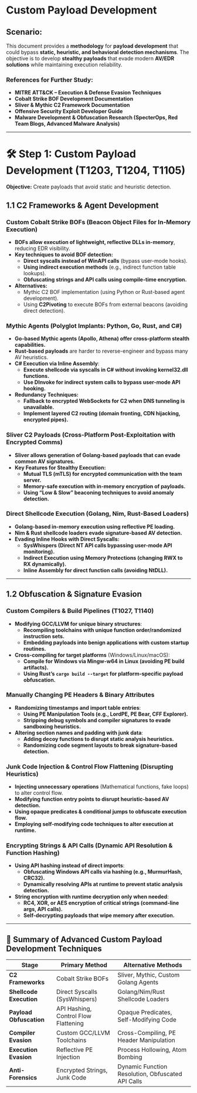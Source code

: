 # **Custom Payload Development**

## **Scenario:**
This document provides a **methodology** for **payload development** that could bypass **static, heuristic, and behavioral detection mechanisms**. The objective is to develop **stealthy payloads** that evade modern **AV/EDR solutions** while maintaining execution reliability.

### **References for Further Study:**
- **MITRE ATT&CK – Execution & Defense Evasion Techniques**
- **Cobalt Strike BOF Development Documentation**
- **Sliver & Mythic C2 Framework Documentation**
- **Offensive Security Exploit Developer Guide**
- **Malware Development & Obfuscation Research (SpecterOps, Red Team Blogs, Advanced Malware Analysis)**

---

# **🛠 Step 1: Custom Payload Development (T1203, T1204, T1105)**
**Objective:** Create payloads that avoid static and heuristic detection.

## **1.1 C2 Frameworks & Agent Development**

### **Custom Cobalt Strike BOFs (Beacon Object Files for In-Memory Execution)**
- **BOFs allow execution of lightweight, reflective DLLs in-memory**, reducing EDR visibility.
- **Key techniques to avoid BOF detection:**
  - **Direct syscalls instead of WinAPI calls** (bypass user-mode hooks).
  - **Using indirect execution methods** (e.g., indirect function table lookups).
  - **Obfuscating strings and API calls using compile-time encryption.**
- **Alternatives:**
  - Mythic C2 BOF implementation (using Python or Rust-based agent development).
  - Using **C2Pivoting** to execute BOFs from external beacons (avoiding direct detection).

### **Mythic Agents (Polyglot Implants: Python, Go, Rust, and C#)**
- **Go-based Mythic agents (Apollo, Athena) offer cross-platform stealth capabilities.**
- **Rust-based payloads** are harder to reverse-engineer and bypass many AV heuristics.
- **C# Execution via Inline Assembly**:
  - **Execute shellcode via syscalls in C# without invoking kernel32.dll functions.**
  - **Use DInvoke for indirect system calls to bypass user-mode API hooking.**
- **Redundancy Techniques:**
  - **Fallback to encrypted WebSockets for C2 when DNS tunneling is unavailable.**
  - **Implement layered C2 routing (domain fronting, CDN hijacking, encrypted pipes).**

### **Sliver C2 Payloads (Cross-Platform Post-Exploitation with Encrypted Comms)**
- **Sliver allows generation of Golang-based payloads that can evade common AV signatures.**
- **Key Features for Stealthy Execution:**
  - **Mutual TLS (mTLS) for encrypted communication with the team server.**
  - **Memory-safe execution with in-memory encryption of payloads.**
  - **Using “Low & Slow” beaconing techniques to avoid anomaly detection.**

### **Direct Shellcode Execution (Golang, Nim, Rust-Based Loaders)**
- **Golang-based in-memory execution using reflective PE loading.**
- **Nim & Rust shellcode loaders evade signature-based AV detection.**
- **Evading Inline Hooks with Direct Syscalls:**
  - **SysWhispers (Direct NT API calls bypassing user-mode API monitoring).**
  - **Indirect Execution using Memory Protections (changing RWX to RX dynamically).**
  - **Inline Assembly for direct function calls (avoiding NtDLL).**

---

## **1.2 Obfuscation & Signature Evasion**

### **Custom Compilers & Build Pipelines (T1027, T1140)**
- **Modifying GCC/LLVM for unique binary structures**:
  - **Recompiling toolchains with unique function order/randomized instruction sets.**
  - **Embedding payloads into benign applications with custom startup routines.**
- **Cross-compiling for target platforms** (Windows/Linux/macOS):
  - **Compile for Windows via Mingw-w64 in Linux (avoiding PE build artifacts).**
  - **Using Rust’s `cargo build --target` for platform-specific payload obfuscation.**

### **Manually Changing PE Headers & Binary Attributes**
- **Randomizing timestamps and import table entries**:
  - **Using PE Manipulation Tools (e.g., LordPE, PE Bear, CFF Explorer).**
  - **Stripping debug symbols and compiler signatures to evade sandboxing heuristics.**
- **Altering section names and padding with junk data**:
  - **Adding decoy functions to disrupt static analysis heuristics.**
  - **Randomizing code segment layouts to break signature-based detection.**

### **Junk Code Injection & Control Flow Flattening (Disrupting Heuristics)**
- **Injecting unnecessary operations** (Mathematical functions, fake loops) to alter control flow.
- **Modifying function entry points to disrupt heuristic-based AV detection.**
- **Using opaque predicates & conditional jumps to obfuscate execution flow.**
- **Employing self-modifying code techniques to alter execution at runtime.**

### **Encrypting Strings & API Calls (Dynamic API Resolution & Function Hashing)**
- **Using API hashing instead of direct imports**:
  - **Obfuscating Windows API calls via hashing (e.g., MurmurHash, CRC32).**
  - **Dynamically resolving APIs at runtime to prevent static analysis detection.**
- **String encryption with runtime decryption only when needed**:
  - **RC4, XOR, or AES encryption of critical strings (command-line args, API calls).**
  - **Self-decrypting payloads that wipe memory after execution.**

---

## **📌 Summary of Advanced Custom Payload Development Techniques**

| **Stage** | **Primary Method** | **Alternative Methods** |
|---|---|---|
| **C2 Frameworks** | Cobalt Strike BOFs | Sliver, Mythic, Custom Golang Agents |
| **Shellcode Execution** | Direct Syscalls (SysWhispers) | Golang/Nim/Rust Shellcode Loaders |
| **Payload Obfuscation** | API Hashing, Control Flow Flattening | Opaque Predicates, Self-Modifying Code |
| **Compiler Evasion** | Custom GCC/LLVM Toolchains | Cross-Compiling, PE Header Manipulation |
| **Execution Evasion** | Reflective PE Injection | Process Hollowing, Atom Bombing |
| **Anti-Forensics** | Encrypted Strings, Junk Code | Dynamic Function Resolution, Obfuscated API Calls |
